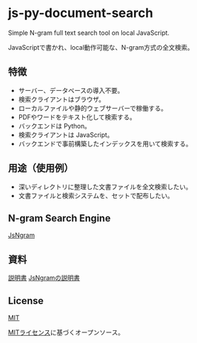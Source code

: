 # js-py-document-search
Simple N-gram full text search tool on local JavaScript.

JavaScriptで書かれ、local動作可能な、N-gram方式の全文検索。

## 特徴

* サーバー、データベースの導入不要。
* 検索クライアントはブラウザ。
* ローカルファイルや静的ウェブサーバーで稼働する。
* PDFやワードをテキスト化して検索する。
* バックエンドは Python。
* 検索クライアントは JavaScript。
* バックエンドで事前構築したインデックスを用いて検索する。

## 用途（使用例）

* 深いディレクトリに整理した文書ファイルを全文検索したい。
* 文書ファイルと検索システムを、セットで配布したい。

## N-gram Search Engine

[JsNgram](https://github.com/sukuba/js-py-ngram-full-text-search)

## 資料

[説明書](https://sukuba.github.io/js-py-document-search/)
[JsNgramの説明書](https://sukuba.github.io/js-py-ngram-full-text-search/)

## License
[MIT](LICENSE)

[MITライセンス](LICENSE)に基づくオープンソース。

